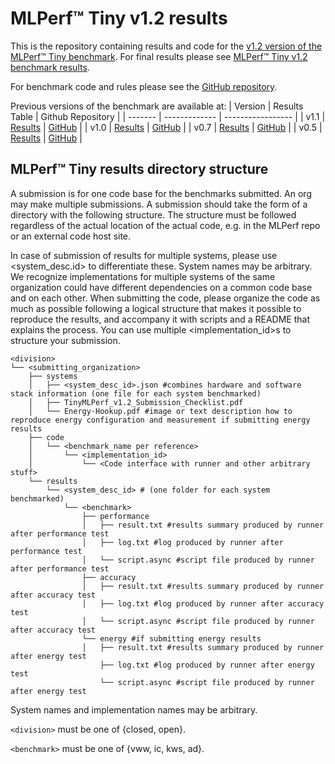 # MLPerf™ Tiny v1.2 results

This is the repository containing results and code for the [v1.2 version of the MLPerf™ Tiny benchmark](https://github.com/mlcommons/tiny_results_v1.2). For final results please see [MLPerf™ Tiny v1.2 benchmark results](https://mlcommons.org/en/inference-tiny-12/).

For benchmark code and rules please see the [GitHub repository](https://github.com/mlcommons/tiny).

Previous versions of the benchmark are available at:
| Version | Results Table | Github Repository |
| ------- | ------------- | ----------------- |
|  v1.1   | [Results](https://mlcommons.org/en/inference-tiny-11/) | [GitHub](https://github.com/mlcommons/tiny_results_v1.1) | 
|  v1.0   | [Results](https://mlcommons.org/en/inference-tiny-10/) | [GitHub](https://github.com/mlcommons/tiny_results_v1.0) | 
|  v0.7   | [Results](https://mlcommons.org/en/inference-tiny-07/) | [GitHub](https://github.com/mlcommons/tiny_results_v0.7) | 
|  v0.5   | [Results](https://mlcommons.org/en/inference-tiny-05/) | [GitHub](https://github.com/mlcommons/tiny_results_v0.5) |

## MLPerf™ Tiny results directory structure

A submission is for one code base for the benchmarks submitted. An org may make multiple submissions. A submission should take the form of a directory with the following structure. The structure must be followed regardless of the actual location of the actual code, e.g. in the MLPerf repo or an external code host site.

In case of submission of results for multiple systems, please use <system_desc.id> to differentiate these. System names may be arbitrary. We recognize implementations for multiple systems of the same organization could have different dependencies on a common code base and on each other. When submitting the code, please organize the code as much as possible following a logical structure that makes it possible to reproduce the results, and accompany it with scripts and a README that explains the process. You can use multiple <implementation_id>s to structure your submission.

```
<division>
└── <submitting_organization>
    ├── systems
    │   ├── <system_desc_id>.json #combines hardware and software stack information (one file for each system benchmarked)
    │   ├── TinyMLPerf_v1.2_Submission_Checklist.pdf
    │   └── Energy-Hookup.pdf #image or text description how to reproduce energy configuration and measurement if submitting energy results
    ├── code
    │   └── <benchmark_name per reference>
    │       └── <implementation_id>
    │           └── <Code interface with runner and other arbitrary stuff>
    └── results
        └── <system_desc_id> # (one folder for each system benchmarked)
            └── <benchmark>
                ├── performance
                │   ├── result.txt #results summary produced by runner after performance test
                │   ├── log.txt #log produced by runner after performance test                
                │   └── script.async #script file produced by runner after performance test
                ├── accuracy
                │   ├── result.txt #results summary produced by runner after accuracy test
                │   ├── log.txt #log produced by runner after accuracy test
                │   └── script.async #script file produced by runner after accuracy test
                └── energy #if submitting energy results
                │   ├── result.txt #results summary produced by runner after energy test
                    ├── log.txt #log produced by runner after energy test
                    └── script.async #script file produced by runner after energy test
```

System names and implementation names may be arbitrary.

`<division>` must be one of {closed, open}.

`<benchmark>` must be one of {vww, ic, kws, ad}.
